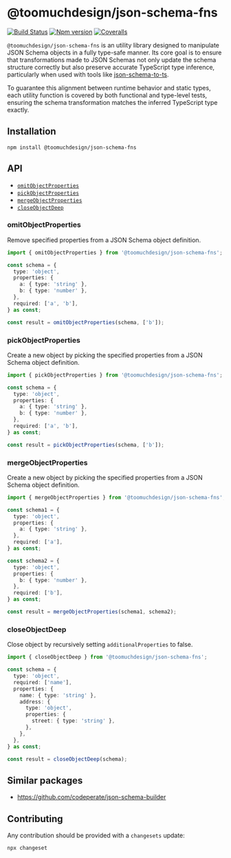 # @toomuchdesign/json-schema-fns

[![Build Status][ci-badge]][ci]
[![Npm version][npm-version-badge]][npm]
[![Coveralls][coveralls-badge]][coveralls]

`@toomuchdesign/json-schema-fns` is an utility library designed to manipulate JSON Schema objects in a fully type-safe manner. Its core goal is to ensure that transformations made to JSON Schemas not only update the schema structure correctly but also preserve accurate TypeScript type inference, particularly when used with tools like [json-schema-to-ts](https://github.com/ThomasAribart/json-schema-to-ts).

To guarantee this alignment between runtime behavior and static types, each utility function is covered by both functional and type-level tests, ensuring the schema transformation matches the inferred TypeScript type exactly.

## Installation

```
npm install @toomuchdesign/json-schema-fns
```

## API

- [`omitObjectProperties`](#omitObjectProperties)
- [`pickObjectProperties`](#pickObjectProperties)
- [`mergeObjectProperties`](#mergeObjectProperties)
- [`closeObjectDeep`](#closeObjectDeep)

### omitObjectProperties

Remove specified properties from a JSON Schema object definition.

```ts
import { omitObjectProperties } from '@toomuchdesign/json-schema-fns';

const schema = {
  type: 'object',
  properties: {
    a: { type: 'string' },
    b: { type: 'number' },
  },
  required: ['a', 'b'],
} as const;

const result = omitObjectProperties(schema, ['b']);
```

### pickObjectProperties

Create a new object by picking the specified properties from a JSON Schema object definition.

```ts
import { pickObjectProperties } from '@toomuchdesign/json-schema-fns';

const schema = {
  type: 'object',
  properties: {
    a: { type: 'string' },
    b: { type: 'number' },
  },
  required: ['a', 'b'],
} as const;

const result = pickObjectProperties(schema, ['b']);
```

### mergeObjectProperties

Create a new object by picking the specified properties from a JSON Schema object definition.

```ts
import { mergeObjectProperties } from '@toomuchdesign/json-schema-fns';

const schema1 = {
  type: 'object',
  properties: {
    a: { type: 'string' },
  },
  required: ['a'],
} as const;

const schema2 = {
  type: 'object',
  properties: {
    b: { type: 'number' },
  },
  required: ['b'],
} as const;

const result = mergeObjectProperties(schema1, schema2);
```

### closeObjectDeep

Close object by recursively setting `additionalProperties` to false.

```ts
import { closeObjectDeep } from '@toomuchdesign/json-schema-fns';

const schema = {
  type: 'object',
  required: ['name'],
  properties: {
    name: { type: 'string' },
    address: {
      type: 'object',
      properties: {
        street: { type: 'string' },
      },
    },
  },
} as const;

const result = closeObjectDeep(schema);
```

## Similar packages

- https://github.com/codeperate/json-schema-builder

## Contributing

Any contribution should be provided with a `changesets` update:

```
npx changeset
```

[ci-badge]: https://github.com/toomuchdesign/json-schema-fns/actions/workflows/ci.yml/badge.svg
[ci]: https://github.com/toomuchdesign/json-schema-fns/actions/workflows/ci.yml
[coveralls-badge]: https://coveralls.io/repos/github/toomuchdesign/json-schema-fns/badge.svg?branch=master
[coveralls]: https://coveralls.io/github/toomuchdesign/json-schema-fns?branch=master
[npm]: https://www.npmjs.com/package/@toomuchdesign/json-schema-fns
[npm-version-badge]: https://img.shields.io/npm/v/@toomuchdesign/json-schema-fns.svg

